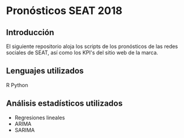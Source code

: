 # Pronósticos SEAT 2018

## Introducción

El siguiente repositorio aloja los scripts de los pronósticos de 
las redes sociales de SEAT, así como los KPI's del sitio web de la marca.

## Lenguajes utilizados
R
Python

## Análisis estadísticos utilizados

+ Regresiones lineales
+ ARIMA
+ SARIMA





